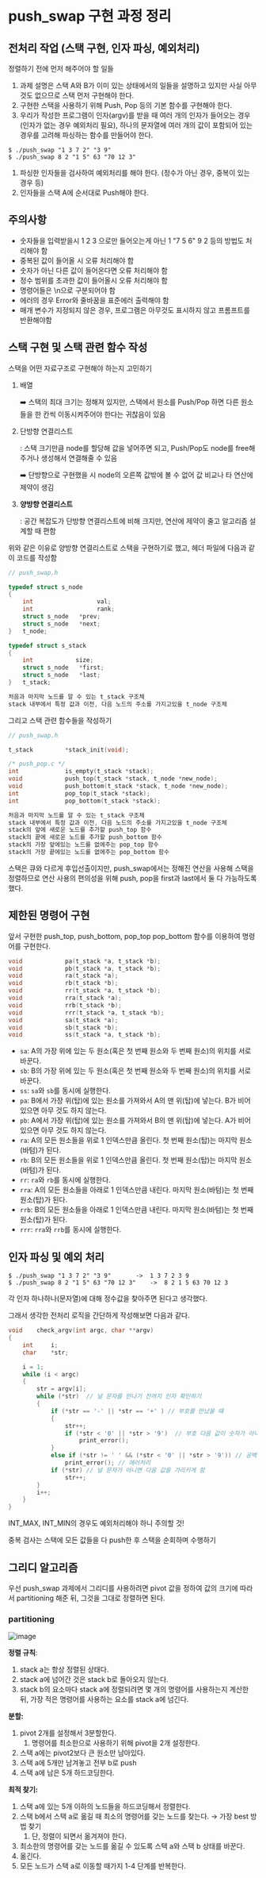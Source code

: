 # push_swap 구현 과정 정리

## 전처리 작업  (스택 구현, 인자 파싱, 예외처리)

정렬하기 전에 먼저 해주어야 할 일들

1. 과제 설명은 스택 A와 B가 이미 있는 상태에서의 일들을 설명하고 있지만 사실 아무것도 없으므로 스택 먼저 구현해야 한다.
2. 구현한 스택을 사용하기 위해 Push, Pop 등의 기본 함수를 구현해야 한다.
3. 우리가 작성한 프로그램이 인자(argv)를 받을 때 여러 개의 인자가 들어오는 경우 (인자가 없는 경우 예외처리 필요), 하나의 문자열에 여러 개의 값이 포함되어 있는 경우를 고려해 파싱하는 함수를 만들어야 한다.

```
$ ./push_swap "1 3 7 2" "3 9"
$ ./push_swap 8 2 "1 5" 63 "70 12 3"
```

1. 파싱한 인자들을 검사하여 예외처리를 해야 한다. (정수가 아닌 경우, 중복이 있는 경우 등)
2. 인자들을 스택 A에 순서대로 Push해야 한다.

## 주의사항

- 숫자들을 입력받을시 1 2 3 으로만 들어오는게 아닌 1 "7 5 6" 9 2 등의 방법도 처리해야 함
- 중복된 값이 들어올 시 오류 처리해야 함
- 숫자가 아닌 다른 값이 들어온다면 오류 처리해야 함
- 정수 범위를 초과한 값이 들어올시 오류 처리해야 함
- 명령어들은 \n으로 구분되어야 함
- 에러의 경우 Error와 줄바꿈을 표준에러 출력해야 함
- 매개 변수가 지정되지 않은 경우, 프로그램은 아무것도 표시하지 않고 프롬프트를 반환해야함

## 스택 구현 및 스택 관련 함수 작성

스택을 어떤 자료구조로 구현해야 하는지 고민하기

1. 배열
    
    ➡️ 스택의 최대 크기는 정해져 있지만, 스택에서 원소를 Push/Pop 하면 다른 원소들을 한 칸씩 이동시켜주어야 한다는 귀찮음이 있음
    
2. 단방향 연결리스트
    
    : 스택 크기만큼 node를 할당해 값을 넣어주면 되고, Push/Pop도 node를 free해주거나 생성해서 연결해줄 수 있음
    
    ➡️ 단방향으로 구현했을 시 node의 오른쪽 값밖에 볼 수 없어 값 비교나 타 연산에 제약이 생김
    
3. **양방향 연결리스트**
    
    : 공간 복잡도가 단방향 연결리스트에 비해 크지만, 연산에 제약이 줄고 알고리즘 설계할 때 편함
    

위와 같은 이유로 양방향 연결리스트로 스택을 구현하기로 했고, 헤더 파일에 다음과 같이 코드를 작성함

```c
// push_swap.h

typedef struct s_node
{
	int				     val;
	int				     rank;
	struct s_node	*prev;
	struct s_node	*next;
}	t_node;

typedef struct s_stack
{
	int            size;
	struct s_node	*first;
	struct s_node	*last;
}	t_stack;

처음과 마지막 노드를 알 수 있는 t_stack 구조체
stack 내부에서 특정 값과 이전, 다음 노드의 주소를 가지고있을 t_node 구조체
```

그리고 스택 관련 함수들을 작성하기

```c
// push_swap.h

t_stack			*stack_init(void);

/* push_pop.c */
int             is_empty(t_stack *stack);
void		    push_top(t_stack *stack, t_node *new_node);
void		    push_bottom(t_stack *stack, t_node *new_node);
int             pop_top(t_stack *stack);
int             pop_bottom(t_stack *stack);

처음과 마지막 노드를 알 수 있는 t_stack 구조체
stack 내부에서 특정 값과 이전, 다음 노드의 주소를 가지고있을 t_node 구조체
stack의 앞에 새로운 노드를 추가할 push_top 함수
stack의 끝에 새로운 노드를 추가할 push_bottom 함수
stack의 가장 앞에있는 노드를 없에주는 pop_top 함수
stack의 가장 끝에있는 노드를 없에주는 pop_bottom 함수
```

스택은 큐와 다르게 후입선출이지만, push_swap에서는 정해진 연산을 사용해 스택을 정렬하므로 연산 사용의 편의성을 위해 push, pop을 first과 last에서 둘 다 가능하도록 했다.

## 제한된 명령어 구현
앞서 구현한 push_top, push_bottom, pop_top pop_bottom 함수를 이용하여 명령어를 구현한다.
```c
void			pa(t_stack *a, t_stack *b);
void			pb(t_stack *a, t_stack *b);
void			ra(t_stack *a);
void			rb(t_stack *b);
void			rr(t_stack *a, t_stack *b);
void			rra(t_stack *a);
void			rrb(t_stack *b);
void			rrr(t_stack *a, t_stack *b);
void			sa(t_stack *a);
void			sb(t_stack *b);
void			ss(t_stack *a, t_stack *b);
```
- `sa`: A의 가장 위에 있는 두 원소(혹은 첫 번째 원소와 두 번째 원소)의 위치를 서로 바꾼다.
- `sb`: B의 가장 위에 있는 두 원소(혹은 첫 번째 원소와 두 번째 원소)의 위치를 서로 바꾼다.
- `ss`: `sa`와 `sb`를 동시에 실행한다.
- `pa`: B에서 가장 위(탑)에 있는 원소를 가져와서 A의 맨 위(탑)에 넣는다. B가 비어 있으면 아무 것도 하지 않는다.
- `pb`: A에서 가장 위(탑)에 있는 원소를 가져와서 B의 맨 위(탑)에 넣는다. A가 비어 있으면 아무 것도 하지 않는다.
- `ra`: A의 모든 원소들을 위로 1 인덱스만큼 올린다. 첫 번째 원소(탑)는 마지막 원소(바텀)가 된다.
- `rb`: B의 모든 원소들을 위로 1 인덱스만큼 올린다. 첫 번째 원소(탑)는 마지막 원소(바텀)가 된다.
- `rr`: `ra`와 `rb`를 동시에 실행한다.
- `rra`: A의 모든 원소들을 아래로 1 인덱스만큼 내린다. 마지막 원소(바텀)는 첫 번째 원소(탑)가 된다.
- `rrb`: B의 모든 원소들을 아래로 1 인덱스만큼 내린다. 마지막 원소(바텀)는 첫 번째 원소(탑)가 된다.
- `rrr`: `rra`와 `rrb`를 동시에 실행한다.

## 인자 파싱 및 예외 처리

```
$ ./push_swap "1 3 7 2" "3 9"		->	1 3 7 2 3 9
$ ./push_swap 8 2 "1 5" 63 "70 12 3"	->	8 2 1 5 63 70 12 3
```

각 인자 하나하나(문자열)에 대해 정수값을 찾아주면 된다고 생각했다.

그래서 생각한 전처리 로직을 간단하게 작성해보면 다음과 같다.

```c
void    check_argv(int argc, char **argv)
{
	int		i;
	char	*str;

	i = 1;
	while (i < argc)
	{
		str = argv[i];
		while (*str)  // 널 문자를 만나기 전까지 인자 확인하기
		{
			if (*str == '-' || *str == '+' ) // 부호를 만났을 때
			{
				str++;
				if (*str < '0' || *str > '9')  // 부호 다음 값이 숫자가 아니라면 에러 처리
					print_error();
			}
			else if (*str != ' ' && (*str < '0' || *str > '9')) // 공백 문자나 숫자가 아닐 때
				print_error(); // 에러처리
			if (*str) // 널 문자가 아니면 다음 값을 가리키게 함
				str++;
		}
		i++;
	}
}
```

INT_MAX, INT_MIN의 경우도 예외처리해야 하니 주의할 것!

중복 검사는 스택에 모든 값들을 다 push한 후 스택을 순회하며 수행하기

## 그리디 알고리즘

우선 push_swap 과제에서 그리디를 사용하려면 pivot 값을 정하여 값의 크기에 따라서 partitioning 해준 뒤, 그것을 그대로 정렬하면 된다.

### partitioning

![image](https://oopy.lazyrockets.com/api/v2/notion/image?src=https%3A%2F%2Fs3-us-west-2.amazonaws.com%2Fsecure.notion-static.com%2F54495ea9-b612-49db-9ce8-7c66cb3bede7%2FUntitled.png&blockId=a3976fac-ab7d-4a27-a6b5-83db5842cfb7)


****정렬 규칙****:

1. stack a는 항상 정렬된 상태다.
2. stack a에 넘어간 것은 stack b로 돌아오지 않는다.
3. stack b의 요소마다 stack a에 정렬되려면 몇 개의 명령어를 사용하는지 계산한 뒤, 가장 적은 명령어를 사용하는 요소를 stack a에 넘긴다.

**분할:**

1. pivot 2개를 설정해서 3분할한다.
    1. 명령어를 최소한으로 사용하기 위해 pivot을 2개 설정한다.
2. 스택 a에는 pivot2보다 큰 원소만 남아있다.
3. 스택 a에 5개만 남겨놓고 전부 b로 push
4. 스택 a에 남은 5개 하드코딩한다.

**최적 찾기:**

1. 스택 a에 있는 5개 이하의 노드들을 하드코딩해서 정렬한다.
2. 스택 b에서 스택 a로 옮길 때 최소의 명령어를 갖는 노드를 찾는다. → 가장 best 방법 찾기
    1. 단, 정렬이 되면서 옮겨져야 한다.
3. 최소한의 명령어를 갖는 노드를 옮길 수 있도록 스택 a와 스택 b 상태를 바꾼다.
4. 옮긴다.
5. 모든 노드가 스택 a로 이동할 때가지 1-4 단계를 반복한다.
